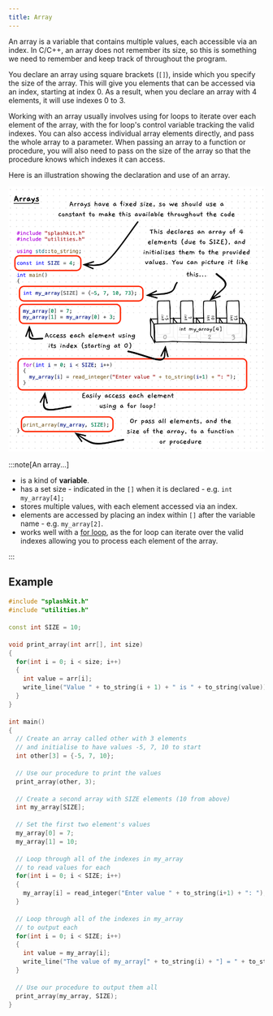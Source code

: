 ```yaml
---
title: Array
---
```


An array is a variable that contains multiple values, each accessible via an index. In C/C++, an array does not remember its size, so this is something we need to remember and keep track of throughout the program.

You declare an array using square brackets (`[]`), inside which you specify the size of the array. This will give you elements that can be accessed via an index, starting at index 0. As a result, when you declare an array with 4 elements, it will use indexes 0 to 3.

Working with an array usually involves using for loops to iterate over each element of the array, with the for loop's control variable tracking the valid indexes. You can also access individual array elements directly, and pass the whole array to a parameter. When passing an array to a function or procedure, you will also need to pass on the size of the array so that the procedure knows which indexes it can access.

Here is an illustration showing the declaration and use of an array.

![An illustration of an array in code](./images/array-pano.png)

:::note[An array...]

- is a kind of **variable**.
- has a set size - indicated in the `[]` when it is declared - e.g. `int my_array[4];`
- stores multiple values, with each element accessed via an index.
- elements are accessed by placing an index within `[]` after the variable name - e.g. `my_array[2]`.
- works well with a [for loop](/book/part-1-instructions/3-control-flow/2-trailside/04-3-for-loop), as the for loop can iterate over the valid indexes allowing you to process each element of the array.

:::

## Example

```cpp
#include "splashkit.h"
#include "utilities.h"

const int SIZE = 10;

void print_array(int arr[], int size)
{
  for(int i = 0; i < size; i++)
  {
    int value = arr[i];
    write_line("Value " + to_string(i + 1) + " is " + to_string(value));
  }
}

int main()
{
  // Create an array called other with 3 elements
  // and initialise to have values -5, 7, 10 to start
  int other[3] = {-5, 7, 10};

  // Use our procedure to print the values
  print_array(other, 3);

  // Create a second array with SIZE elements (10 from above)
  int my_array[SIZE];

  // Set the first two element's values
  my_array[0] = 7;
  my_array[1] = 10;

  // Loop through all of the indexes in my_array
  // to read values for each
  for(int i = 0; i < SIZE; i++)
  {
    my_array[i] = read_integer("Enter value " + to_string(i+1) + ": ");
  }

  // Loop through all of the indexes in my_array
  // to output each
  for(int i = 0; i < SIZE; i++)
  {
    int value = my_array[i];
    write_line("The value of my_array[" + to_string(i) + "] = " + to_string(value));
  }

  // Use our procedure to output them all
  print_array(my_array, SIZE);
}

```
